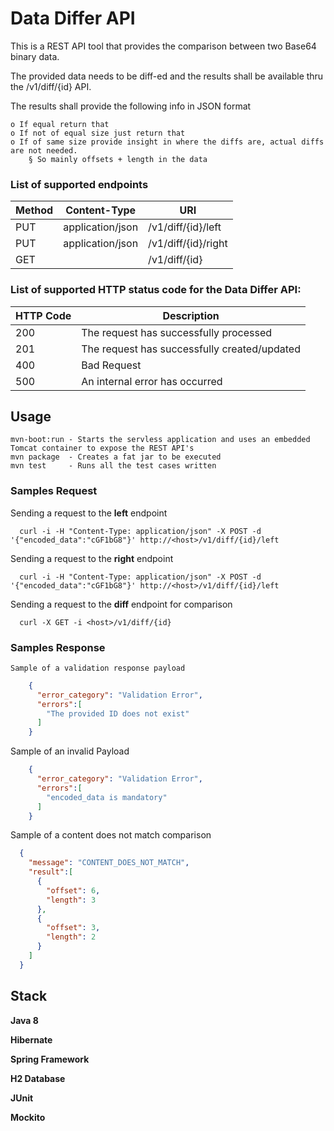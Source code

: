 # Data Differ API

This is a REST API tool that provides the comparison between two Base64 binary data. 

The provided data needs to be diff-ed and the results shall be available thru the /v1/diff/{id} API. 

The results shall provide the following info in JSON format

	o If equal return that  
	o If not of equal size just return that
	o If of same size provide insight in where the diffs are, actual diffs are not needed.
		§ So mainly offsets + length in the data

### List of supported endpoints
  
| Method  | Content-Type            | URI                 |
| ------------- | -------------     | ---------------     |
| PUT           | application/json  | /v1/diff/{id}/left  |
| PUT           | application/json  | /v1/diff/{id}/right |
| GET           |                   | /v1/diff/{id}       |

### List of supported HTTP status code for the Data Differ API:

| HTTP Code | Description                                   |
| ----------| --------------------------------------        |
| 200       | The request has successfully processed        |
| 201       | The request has successfully created/updated  |
| 400       | Bad Request                                   |
| 500       | An internal error has occurred                |
		
## Usage
	mvn-boot:run - Starts the servless application and uses an embedded Tomcat container to expose the REST API's
	mvn package  - Creates a fat jar to be executed
	mvn test     - Runs all the test cases written
  
### Samples Request

  Sending a request to the **left** endpoint
  
      curl -i -H "Content-Type: application/json" -X POST -d '{"encoded_data":"cGF1bG8"}' http://<host>/v1/diff/{id}/left
  
  Sending a request to the **right** endpoint
  
      curl -i -H "Content-Type: application/json" -X POST -d '{"encoded_data":"cGF1bG8"}' http://<host>/v1/diff/{id}/left
      
  Sending a request to the **diff** endpoint for comparison
  
      curl -X GET -i <host>/v1/diff/{id}
      
### Samples Response

    Sample of a validation response payload
```json      
    {
      "error_category": "Validation Error",
      "errors":[
        "The provided ID does not exist"
      ]
    }
```
  Sample of an invalid Payload
```json  
    { 
      "error_category": "Validation Error",
      "errors":[
        "encoded_data is mandatory"
      ]
    }
```
  Sample of a content does not match comparison
```json  
  {
    "message": "CONTENT_DOES_NOT_MATCH",
    "result":[
      {
        "offset": 6,
        "length": 3
      },
      {
        "offset": 3,
        "length": 2
      }
    ]
  }
```
## Stack
  **Java 8**
  
  **Hibernate**
  
  **Spring Framework**
  
  **H2 Database**
  
  **JUnit**
  
  **Mockito**
							
